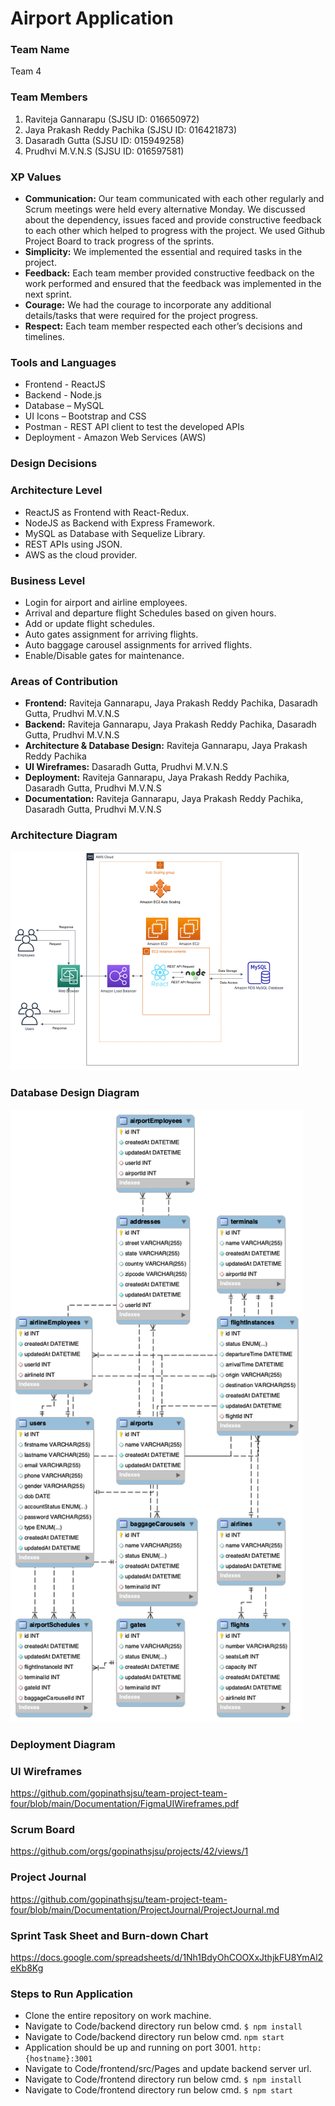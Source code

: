 
# Airport Application

### Team Name
Team 4

### Team Members
1. Raviteja Gannarapu (SJSU ID: 016650972)
2. Jaya Prakash Reddy Pachika (SJSU ID: 016421873)
3. Dasaradh Gutta (SJSU ID: 015949258)
4. Prudhvi M.V.N.S (SJSU ID: 016597581)

### XP Values
- **Communication:**  Our team communicated with each other regularly and Scrum meetings were held every alternative Monday. We discussed about the dependency, issues faced and provide constructive feedback to each other which helped to progress with the project. We used Github Project Board to track progress of the sprints.
- **Simplicity:** We implemented the essential and required tasks in the project.
- **Feedback:** Each team member provided constructive feedback on the work performed and ensured that the feedback was implemented in the next sprint.
- **Courage:** We had the courage to incorporate any additional details/tasks that were required for the project progress.
- **Respect:** Each team member respected each other’s decisions and timelines.

### Tools and Languages
- Frontend - ReactJS
- Backend - Node.js
- Database – MySQL
- UI Icons – Bootstrap and CSS
- Postman - REST API client to test the developed APIs
- Deployment - Amazon Web Services (AWS)

### Design Decisions

### Architecture Level
- ReactJS as Frontend with React-Redux.
- NodeJS as Backend with Express Framework.
- MySQL as Database with Sequelize Library.
- REST APIs using JSON.
- AWS as the cloud provider.

### Business Level 
- Login for airport and airline employees.
- Arrival and departure flight Schedules based on given hours.
- Add or update flight schedules.
- Auto gates assignment for arriving flights.
- Auto baggage carousel assignments for arrived flights.
- Enable/Disable gates for maintenance.

### Areas of Contribution
- **Frontend:** Raviteja Gannarapu, Jaya Prakash Reddy Pachika, Dasaradh Gutta, Prudhvi M.V.N.S
- **Backend:** Raviteja Gannarapu, Jaya Prakash Reddy Pachika, Dasaradh Gutta, Prudhvi M.V.N.S
- **Architecture & Database Design:** Raviteja Gannarapu, Jaya Prakash Reddy Pachika
- **UI Wireframes:** Dasaradh Gutta, Prudhvi M.V.N.S
- **Deployment:** Raviteja Gannarapu, Jaya Prakash Reddy Pachika, Dasaradh Gutta, Prudhvi M.V.N.S
- **Documentation:** Raviteja Gannarapu, Jaya Prakash Reddy Pachika, Dasaradh Gutta, Prudhvi M.V.N.S


### Architecture Diagram
<img width="468" alt="Architecture" src="architecturediagram.png">


### Database Design Diagram
<img width="468" alt="Architecture" src="ERDiagram.png">

### Deployment Diagram


### UI Wireframes
https://github.com/gopinathsjsu/team-project-team-four/blob/main/Documentation/FigmaUIWireframes.pdf

### Scrum Board
https://github.com/orgs/gopinathsjsu/projects/42/views/1


### Project Journal
https://github.com/gopinathsjsu/team-project-team-four/blob/main/Documentation/ProjectJournal/ProjectJournal.md

### Sprint Task Sheet and Burn-down Chart
https://docs.google.com/spreadsheets/d/1Nh1BdyOhCOOXxJthjkFU8YmAl2eKb8Kg


### Steps to Run Application
- Clone the entire repository on work machine.
- Navigate to Code/backend directory run below cmd.
```$ npm install```
- Navigate to Code/backend directory run below cmd.
```npm start```
- Application should be up and running on port 3001.
```http:{hostname}:3001```
- Navigate to Code/frontend/src/Pages and update backend server url.
- Navigate to Code/frontend directory run below cmd.
```$ npm install```
- Navigate to Code/frontend directory run below cmd.
```$ npm start``` 







